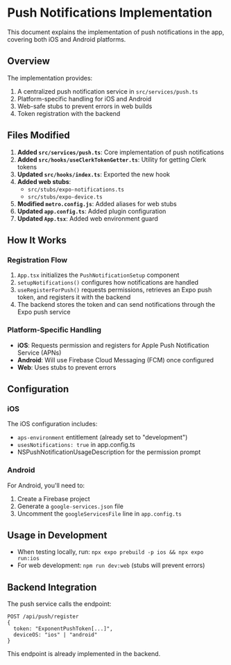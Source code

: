 # Push Notifications Implementation

This document explains the implementation of push notifications in the app, covering both iOS and Android platforms.

## Overview

The implementation provides:
1. A centralized push notification service in `src/services/push.ts`
2. Platform-specific handling for iOS and Android
3. Web-safe stubs to prevent errors in web builds
4. Token registration with the backend

## Files Modified

1. **Added `src/services/push.ts`**: Core implementation of push notifications
2. **Added `src/hooks/useClerkTokenGetter.ts`**: Utility for getting Clerk tokens
3. **Updated `src/hooks/index.ts`**: Exported the new hook
4. **Added web stubs**:
   - `src/stubs/expo-notifications.ts`
   - `src/stubs/expo-device.ts`
5. **Modified `metro.config.js`**: Added aliases for web stubs
6. **Updated `app.config.ts`**: Added plugin configuration
7. **Updated `App.tsx`**: Added web environment guard

## How It Works

### Registration Flow

1. `App.tsx` initializes the `PushNotificationSetup` component
2. `setupNotifications()` configures how notifications are handled
3. `useRegisterForPush()` requests permissions, retrieves an Expo push token, and registers it with the backend
4. The backend stores the token and can send notifications through the Expo push service

### Platform-Specific Handling

- **iOS**: Requests permission and registers for Apple Push Notification Service (APNs)
- **Android**: Will use Firebase Cloud Messaging (FCM) once configured
- **Web**: Uses stubs to prevent errors

## Configuration

### iOS

The iOS configuration includes:
- `aps-environment` entitlement (already set to "development")
- `usesNotifications: true` in app.config.ts
- NSPushNotificationUsageDescription for the permission prompt

### Android

For Android, you'll need to:
1. Create a Firebase project
2. Generate a `google-services.json` file
3. Uncomment the `googleServicesFile` line in `app.config.ts`

## Usage in Development

- When testing locally, run: `npx expo prebuild -p ios && npx expo run:ios`
- For web development: `npm run dev:web` (stubs will prevent errors)

## Backend Integration

The push service calls the endpoint:
```
POST /api/push/register
{
  token: "ExponentPushToken[...]",
  deviceOS: "ios" | "android"
}
```

This endpoint is already implemented in the backend.